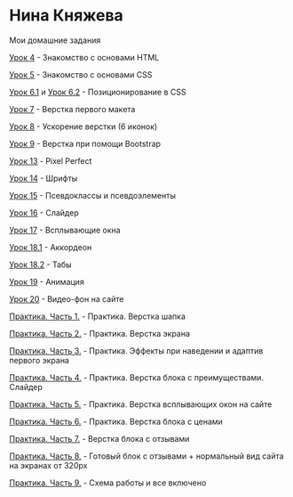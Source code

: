 # Нина Княжева

Мои домашние задания


[Урок 4](https://ninaknyazheva.github.io/lesson_4/src/index.html "Перейти по ссылке") - Знакомство с основами HTML
  
[Урок 5](https://ninaknyazheva.github.io/lesson_5/src/index.html "Перейти по ссылке") - Знакомство с основами CSS

[Урок 6.1](https://ninaknyazheva.github.io/lesson_6/1/src/index.html "Перейти по ссылке") и [Урок 6.2](https://ninaknyazheva.github.io/lesson_6/2/src/index.html "Перейти по ссылке") - Позиционирование в CSS

[Урок 7](https://ninaknyazheva.github.io/lesson_7/src/index.html "Перейти по ссылке") - Верстка первого макета

[Урок 8](https://ninaknyazheva.github.io/lesson_8/src/index.html "Перейти по ссылке") - Ускорение верстки (6 иконок)

[Урок 9](https://ninaknyazheva.github.io/lesson_9/src/index.html "Перейти по ссылке") - Верстка при помощи Bootstrap

[Урок 13](https://ninaknyazheva.github.io/lesson_13/src/index.html "Перейти по ссылке") - Pixel Perfect

[Урок 14](https://ninaknyazheva.github.io/lesson_14/index.html "Перейти по ссылке")  - Шрифты

[Урок 15](https://ninaknyazheva.github.io/lesson_15/src/index.html "Перейти по ссылке") - Псевдоклассы и псевдоэлементы

[Урок 16](https://ninaknyazheva.github.io/lesson_16/src/index.html "Перейти по ссылке") - Слайдер

[Урок 17](https://ninaknyazheva.github.io/lesson_17/src/index.html "Перейти по ссылке") - Всплывающие окна

[Урок 18.1](https://ninaknyazheva.github.io/lesson_18.1/src/index.html "Перейти по ссылке") - Аккордеон

[Урок 18.2](https://ninaknyazheva.github.io/lesson_18.2/src/index.html "Перейти по ссылке") - Табы

[Урок 19](https://ninaknyazheva.github.io/lesson_19/src/index.html "Перейти по ссылке") - Анимация

[Урок 20](https://ninaknyazheva.github.io/lesson_20/src/index.html "Перейти по ссылке") - Видео-фон на сайте

[Практика. Часть 1.](https://ninaknyazheva.github.io/project/src/index.html "Перейти по ссылке") - Практика. Верстка шапка

[Практика. Часть 2.](https://ninaknyazheva.github.io/project%202/src/index.html "Перейти по ссылке") - Практика. Верстка экрана

[Практика. Часть 3.](https://ninaknyazheva.github.io/project_3/src/index.html "Перейти по ссылке") - Практика. Эффекты при наведении и адаптив первого экрана

[Практика. Часть 4.](https://ninaknyazheva.github.io/project_4/src/index.html "Перейти по ссылке") - Практика. Верстка блока с преимуществами. Слайдер

[Практика. Часть 5.](https://ninaknyazheva.github.io/project_5/src/index.html "Перейти по ссылке") -  Практика. Верстка всплывающих окон на сайте

[Практика. Часть 6.](https://ninaknyazheva.github.io/project_6/src/index.html "Перейти по ссылке") -  Практика. Верстка блока с ценами

[Практика. Часть 7.](https://ninaknyazheva.github.io/project_7/src/index.html "Перейти по ссылке") -  Верстка блока с отзывами

[Практика. Часть 8.](https://ninaknyazheva.github.io/project_8/src/index.html "Перейти по ссылке") -  Готовый блок с отзывами + нормальный вид сайта на экранах от 320px

[Практика. Часть 9.](https://ninaknyazheva.github.io/project_9/src/index.html "Перейти по ссылке") -  Схема работы и все включено

